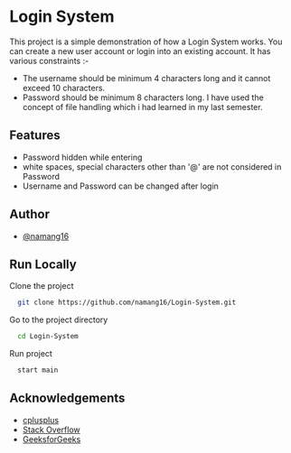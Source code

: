 
# Login System

This project is a simple demonstration of how a Login System works.
You can create a new user account or login into an existing account.
It has various constraints :-
- The username should be minimum 4 characters long and it cannot exceed 10 characters.
- Password should be minimum 8 characters long.
I have used the concept of file handling which i had learned in my last semester.
## Features

- Password hidden while entering
- white spaces, special characters other than '@' are not considered in Password
- Username and Password can be changed after login

  
## Author

- [@namang16](https://www.github.com/namang16)

  
## Run Locally

Clone the project

```bash
  git clone https://github.com/namang16/Login-System.git
```

Go to the project directory

```bash
  cd Login-System
```

Run project

```bash
  start main
```

  
## Acknowledgements

 - [cplusplus](https://www.cplusplus.com/)
 - [Stack Overflow](https://stackoverflow.com/)
 - [GeeksforGeeks](https://www.geeksforgeeks.org/)

  